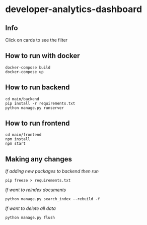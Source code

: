 # developer-analytics-dashboard

## Info

Click on cards to see the filter


## How to run with docker

```
docker-compose build
docker-compose up
```

## How to run backend 

```
cd main/backend
pip install -r requirements.txt
python manage.py runserver
```

## How to run frontend 
```
cd main/frontend
npm install
npm start
```


## Making any changes

*If adding new packages to backend then run*

```
pip freeze > requirements.txt
```

*If want to reindex documents*

```
python manage.py search_index --rebuild -f
```
*If want to delete all data*

```
python manage.py flush
```





